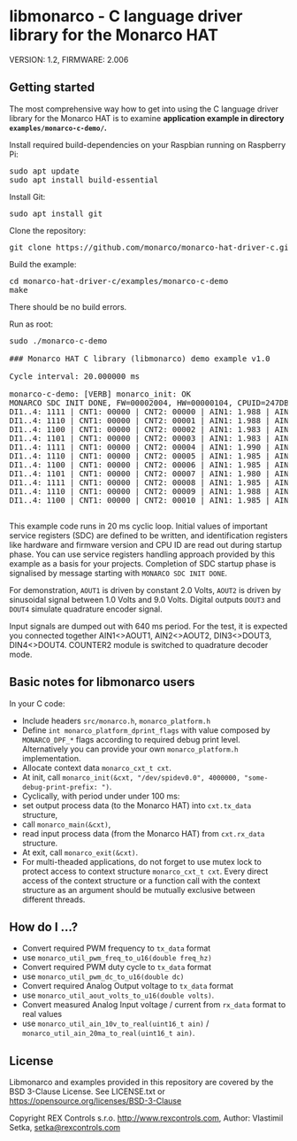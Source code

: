 # libmonarco - C language driver library for the Monarco HAT

VERSION: 1.2, FIRMWARE: 2.006

## Getting started

The most comprehensive way how to get into using the C language driver library for the Monarco HAT is to examine **application example in directory `examples/monarco-c-demo/`.**

Install required build-dependencies on your Raspbian running on Raspberry Pi:

<pre>
sudo apt update
sudo apt install build-essential 
</pre>

Install Git:

<pre>
sudo apt install git
</pre>

Clone the repository:

<pre>
git clone https://github.com/monarco/monarco-hat-driver-c.git
</pre>

Build the example:

<pre>
cd monarco-hat-driver-c/examples/monarco-c-demo
make
</pre>

There should be no build errors.

Run as root:

<pre>
sudo ./monarco-c-demo

### Monarco HAT C library (libmonarco) demo example v1.0

Cycle interval: 20.000000 ms

monarco-c-demo: [VERB] monarco_init: OK
MONARCO SDC INIT DONE, FW=00002004, HW=00000104, CPUID=247DBC0257516B45
DI1..4: 1111 | CNT1: 00000 | CNT2: 00000 | AIN1: 1.988 | AIN2: 5.333
DI1..4: 1110 | CNT1: 00000 | CNT2: 00001 | AIN1: 1.988 | AIN2: 5.717
DI1..4: 1100 | CNT1: 00000 | CNT2: 00002 | AIN1: 1.983 | AIN2: 6.100
DI1..4: 1101 | CNT1: 00000 | CNT2: 00003 | AIN1: 1.983 | AIN2: 6.466
DI1..4: 1111 | CNT1: 00000 | CNT2: 00004 | AIN1: 1.990 | AIN2: 6.823
DI1..4: 1110 | CNT1: 00000 | CNT2: 00005 | AIN1: 1.985 | AIN2: 7.158
DI1..4: 1100 | CNT1: 00000 | CNT2: 00006 | AIN1: 1.985 | AIN2: 7.485
DI1..4: 1101 | CNT1: 00000 | CNT2: 00007 | AIN1: 1.980 | AIN2: 7.785
DI1..4: 1111 | CNT1: 00000 | CNT2: 00008 | AIN1: 1.985 | AIN2: 8.044
DI1..4: 1110 | CNT1: 00000 | CNT2: 00009 | AIN1: 1.988 | AIN2: 8.276
DI1..4: 1100 | CNT1: 00000 | CNT2: 00010 | AIN1: 1.985 | AIN2: 8.479

</pre>

This example code runs in 20 ms cyclic loop. Initial values of important service registers (SDC) are defined to be written, and identification registers like hardware and firmware version and CPU ID are read out during startup phase. You can use service registers handling approach provided by this example as a basis for your projects. Completion of SDC startup phase is signalised by message starting with `MONARCO SDC INIT DONE`.

For demonstration, `AOUT1` is driven by constant 2.0 Volts, `AOUT2` is driven by sinusoidal signal between 1.0 Volts and 9.0 Volts. Digital outputs `DOUT3` and `DOUT4` simulate quadrature encoder signal.

Input signals are dumped out with 640 ms period. For the test, it is expected you connected together AIN1<>AOUT1, AIN2<>AOUT2, DIN3<>DOUT3, DIN4<>DOUT4. COUNTER2 module is switched to quadrature decoder mode.

## Basic notes for libmonarco users

In your C code:

- Include headers `src/monarco.h`, `monarco_platform.h`
- Define `int monarco_platform_dprint_flags` with value composed by `MONARCO_DPF_*` flags according to required debug print level. Alternatively you can provide your own `monarco_platform.h` implementation.
- Allocate context data `monarco_cxt_t cxt`.
- At init, call `monarco_init(&cxt, "/dev/spidev0.0", 4000000, "some-debug-print-prefix: ")`.
- Cyclically, with period under under 100 ms:
 - set output process data (to the Monarco HAT) into `cxt.tx_data` structure,
 - call `monarco_main(&cxt)`,
 - read input process data (from the Monarco HAT) from `cxt.rx_data` structure.
- At exit, call `monarco_exit(&cxt)`.
- For multi-theaded applications, do not forget to use mutex lock to protect access to context structure `monarco_cxt_t cxt`. Every direct access of the context structure or a function call with the context structure as an argument should be mutually exclusive between different threads.   

## How do I ...?

* Convert required PWM frequency to `tx_data` format
 * use `monarco_util_pwm_freq_to_u16(double freq_hz)`
* Convert required PWM duty cycle to `tx_data` format
 * use `monarco_util_pwm_dc_to_u16(double dc)`
* Convert required Analog Output voltage to `tx_data` format
 * use `monarco_util_aout_volts_to_u16(double volts)`.
* Convert measured Analog Input voltage / current from `rx_data` format to real values
 * use `monarco_util_ain_10v_to_real(uint16_t ain)` / `monarco_util_ain_20ma_to_real(uint16_t ain)`.

## License

Libmonarco and examples provided in this repository are covered by the BSD 3-Clause License. See LICENSE.txt or https://opensource.org/licenses/BSD-3-Clause

Copyright REX Controls s.r.o. http://www.rexcontrols.com, Author: Vlastimil Setka, <setka@rexcontrols.com>
